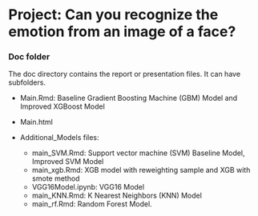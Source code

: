 # Project: Can you recognize the emotion from an image of a face?

### Doc folder

The doc directory contains the report or presentation files. It can have subfolders.  

- Main.Rmd: Baseline Gradient Boosting Machine (GBM) Model and Improved XGBoost Model 
- Main.html

- Additional_Models files:  
  - main_SVM.Rmd: Support vector machine (SVM) Baseline Model, Improved SVM Model
  - main_xgb.Rmd: XGB model with reweighting sample and XGB with smote method
  - VGG16Model.ipynb: VGG16 Model
  - main_KNN.Rmd: K Nearest Neighbors (KNN) Model
  -  main_rf.Rmd: Random Forest Model.

